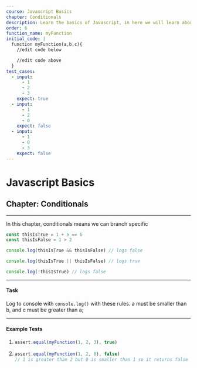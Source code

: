 ```yaml
---
course: Javascript Basics
chapter: Conditionals
description: Learn the basics of Javascript, in here we will learn about conditionals if we need to branch some actions.
order: 6
function_name: myFunction
initial_code: |
  function myFunction(a,b,c){
    //edit code below

    //edit code above
  }
test_cases:
  - input:
      - 1
      - 2
      - 3
    expect: true
  - input:
      - 1
      - 2
      - 0
    expect: false
  - input:
      - 1
      - 0
      - 3
    expect: false
---
```


# Javascript Basics

## Chapter: Conditionals

---

In this chapter, conditionals means we can branch specific

```js
const thisIsTrue = 1 + 5 == 6
const thisIsFalse = 1 > 2

console.log(thisIsTrue && thisIsFalse) // logs false

console.log(thisIsTrue || thisIsFalse) // logs true

console.log(!thisIsTrue) // logs false
```

---

#### Task

Log to console with `console.log()` with these rules.
a must be smaller than b, and c must be greater than a;

---

#### Example Tests

1. ```js
   assert.equal(myFunction(1, 2, 3), true)
   ```

2. ```js
   assert.equal(myFunction(1, 2, 0), false)
   // 1 is greater than 2 but 0 is smaller than 1 so it returns false
   ```
